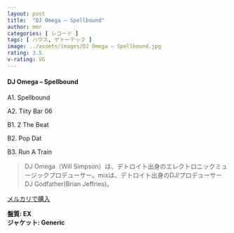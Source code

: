 ```yaml
---
layout: post
title:  "DJ Omega – Spellbound"
author: mmr
categories: [ レコード ]
tags: [ ハウス, ゲトーテック ]
image: ../assets/images/DJ Omega – Spellbound.jpg
rating: 3.5
v-rating: VG
---
```


#### DJ Omega – Spellbound

A1. Spellbound

A2. Tiity Bar 06

B1. 2 The Beat

B2. Pop Dat

B3. Run A Train

> DJ Omega（Will Simpson）は、デトロイト出身のエレクトロニックミュージックプロデューサー。mixは、デトロイト出身のDJ/プロデューサーDJ Godfather(Brian Jeffries)。

[メルカリで購入](https://jp.mercari.com/item/m31687388099)

<div class="mt-4 mb-4 d-flex align-items-center">
<strong class="mr-1">盤質: EX</strong>
</div>
<div class="mt-4 mb-4 d-flex align-items-center">
<strong class="mr-1">ジャケット: Generic</strong>
</div>
